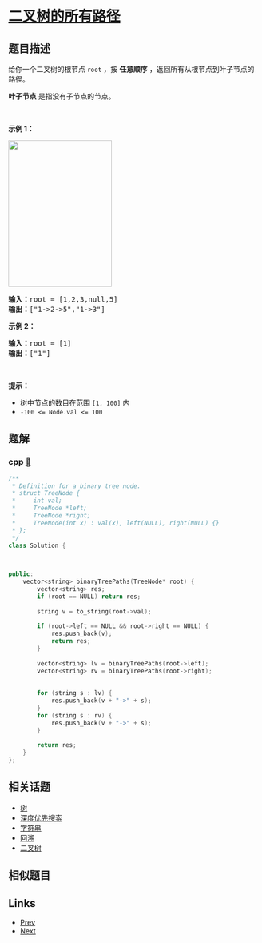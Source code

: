 
# [二叉树的所有路径](https://leetcode-cn.com/problems/binary-tree-paths)

## 题目描述

<p>给你一个二叉树的根节点 <code>root</code> ，按 <strong>任意顺序</strong> ，返回所有从根节点到叶子节点的路径。</p>

<p><strong>叶子节点</strong> 是指没有子节点的节点。</p>
&nbsp;

<p><strong>示例 1：</strong></p>
<img alt="" src="https://assets.leetcode.com/uploads/2021/03/12/paths-tree.jpg" style="width: 207px; height: 293px;" />
<pre>
<strong>输入：</strong>root = [1,2,3,null,5]
<strong>输出：</strong>["1-&gt;2-&gt;5","1-&gt;3"]
</pre>

<p><strong>示例 2：</strong></p>

<pre>
<strong>输入：</strong>root = [1]
<strong>输出：</strong>["1"]
</pre>

<p>&nbsp;</p>

<p><strong>提示：</strong></p>

<ul>
	<li>树中节点的数目在范围 <code>[1, 100]</code> 内</li>
	<li><code>-100 &lt;= Node.val &lt;= 100</code></li>
</ul>


## 题解

### cpp [🔗](binary-tree-paths.cpp) 
```cpp
/**
 * Definition for a binary tree node.
 * struct TreeNode {
 *     int val;
 *     TreeNode *left;
 *     TreeNode *right;
 *     TreeNode(int x) : val(x), left(NULL), right(NULL) {}
 * };
 */
class Solution {


    
public:
    vector<string> binaryTreePaths(TreeNode* root) {
        vector<string> res;
        if (root == NULL) return res;
        
        string v = to_string(root->val);
        
        if (root->left == NULL && root->right == NULL) {
            res.push_back(v);
            return res;
        }
        
        vector<string> lv = binaryTreePaths(root->left);
        vector<string> rv = binaryTreePaths(root->right);
        
        
        for (string s : lv) {
            res.push_back(v + "->" + s);
        }
        for (string s : rv) {
            res.push_back(v + "->" + s);
        }
        
        return res;
    }
};
```


## 相关话题

- [树](../../tags/tree.md) 
- [深度优先搜索](../../tags/depth-first-search.md) 
- [字符串](../../tags/string.md) 
- [回溯](../../tags/backtracking.md) 
- [二叉树](../../tags/binary-tree.md) 


## 相似题目



## Links

- [Prev](../factor-combinations/README.md) 
- [Next](../add-digits/README.md) 


